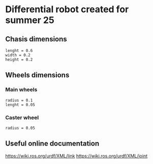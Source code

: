 # Differential robot created for summer 25
## Chasis dimensions
    lenght = 0.6
    width = 0.2
    height = 0.2

## Wheels dimensions
### Main wheels
    radius = 0.1
    lenght = 0.05
### Caster wheel
    radius = 0.05

## Useful online documentation
   https://wiki.ros.org/urdf/XML/link
   https://wiki.ros.org/urdf/XML/joint 